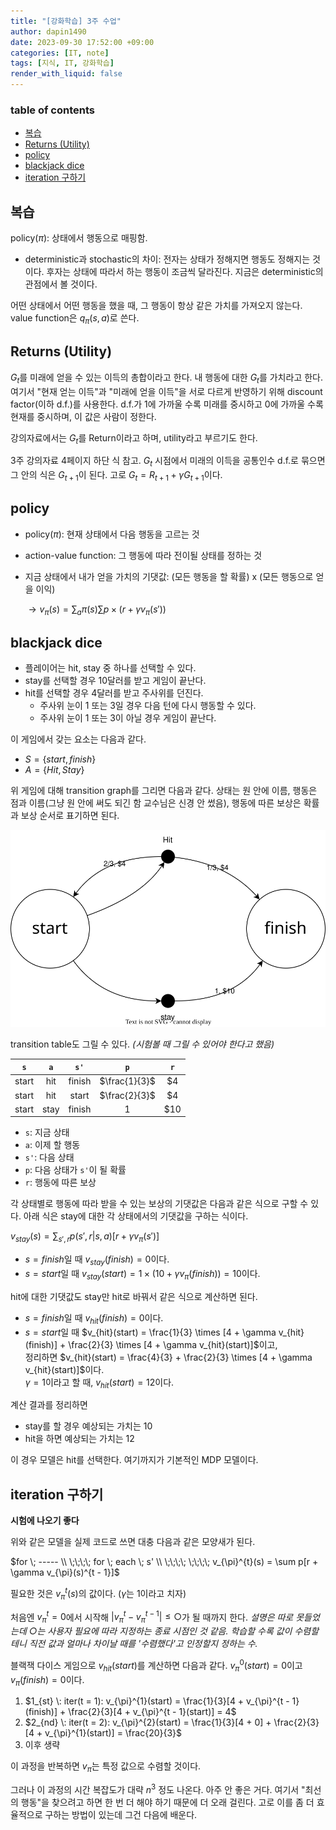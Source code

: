 ```yaml
---
title: "[강화학습] 3주 수업"
author: dapin1490
date: 2023-09-30 17:52:00 +09:00
categories: [IT, note]
tags: [지식, IT, 강화학습]
render_with_liquid: false
---
```


<style>
  figure { text-align: center; }
</style>

### table of contents
- [복습](#복습)
- [Returns (Utility)](#returns-utility)
- [policy](#policy)
- [blackjack dice](#blackjack-dice)
- [iteration 구하기](#iteration-구하기)

## 복습
policy($\pi$): 상태에서 행동으로 매핑함.

* deterministic과 stochastic의 차이: 전자는 상태가 정해지면 행동도 정해지는 것이다. 후자는 상태에 따라서 하는 행동이 조금씩 달라진다. 지금은 deterministic의 관점에서 볼 것이다.

어떤 상태에서 어떤 행동을 했을 때, 그 행동이 항상 같은 가치를 가져오지 않는다. value function은 $q_{\pi}(s, a)$로 쓴다.

## Returns (Utility)
$G_{t}$를 미래에 얻을 수 있는 이득의 총합이라고 한다. 내 행동에 대한 $G_{t}$를 가치라고 한다. 여기서 "현재 얻는 이득"과 "미래에 얻을 이득"을 서로 다르게 반영하기 위해 discount factor(이하 d.f.)를 사용한다. d.f.가 1에 가까울 수록 미래를 중시하고 0에 가까울 수록 현재를 중시하며, 이 값은 사람이 정한다.

강의자료에서는 $G_{t}$를 Return이라고 하며, utility라고 부르기도 한다.

3주 강의자료 4페이지 하단 식 참고. $G_{t}$ 시점에서 미래의 이득을 공통인수 d.f.로 묶으면 그 안의 식은 $G_{t+1}$이 된다. 고로 $G_{t} = R_{t + 1} + \gamma G_{t + 1}$이다.

## policy
* policy($\pi$): 현재 상태에서 다음 행동을 고르는 것
* action-value function: 그 행동에 따라 전이될 상태를 정하는 것
* 지금 상태에서 내가 얻을 가치의 기댓값: (모든 행동을 할 확률) x (모든 행동으로 얻을 이익)

    $\rightarrow v_{\pi}(s) = \sum_{a}\pi(s)\sum p\times (r+\gamma v_{\pi}(s'))$

## blackjack dice
* 플레이어는 hit, stay 중 하나를 선택할 수 있다.
* stay를 선택할 경우 10달러를 받고 게임이 끝난다.
* hit를 선택할 경우 4달러를 받고 주사위를 던진다.
    * 주사위 눈이 1 또는 3일 경우 다음 턴에 다시 행동할 수 있다.
    * 주사위 눈이 1 또는 3이 아닐 경우 게임이 끝난다.

이 게임에서 갖는 요소는 다음과 같다.
* $S = \left\{ start, finish \right\}$
* $A = \left\{ Hit, Stay \right\}$

위 게임에 대해 transition graph를 그리면 다음과 같다. 상태는 원 안에 이름, 행동은 점과 이름(그냥 원 안에 써도 되긴 함 교수님은 신경 안 썼음), 행동에 따른 보상은 확률과 보상 순서로 표기하면 된다.

![transition graph.svg](/assets/img/category-it/230930-1-transition-graph.svg)

transition table도 그릴 수 있다. *(시험볼 때 그릴 수 있어야 한다고 했음)*

| `s` | `a` | `s'` | `p` | `r` |
|:-:|:-:|:-:|:-:|:-:|
| start | hit | finish | $\frac{1}{3}$ | $4 |
| start | hit | start | $\frac{2}{3}$ | $4 |
| start | stay | finish | $1$ | $10 |

* `s`: 지금 상태
* `a`: 이제 할 행동
* `s'`: 다음 상태
* `p`: 다음 상태가 `s'`이 될 확률
* `r`: 행동에 따른 보상

각 상태별로 행동에 따라 받을 수 있는 보상의 기댓값은 다음과 같은 식으로 구할 수 있다. 아래 식은 stay에 대한 각 상태에서의 기댓값을 구하는 식이다.

$v_{stay}(s) = \sum_{s', r}p(s', r|s, a)[r + \gamma v_{\pi}(s')]$

* $s = finish$일 때 $v_{stay}(finish) = 0$이다.
* $s = start$일 때 $v_{stay}(start) = 1 \times (10 + \gamma v_{\pi}(finish)) = 10$이다.

hit에 대한 기댓값도 stay만 hit로 바꿔서 같은 식으로 계산하면 된다.

* $s = finish$일 때 $v_{hit}(finish) = 0$이다.
* $s = start$일 때 $v_{hit}(start) = \frac{1}{3} \times [4 + \gamma v_{hit}(finish)] + \frac{2}{3} \times [4 + \gamma v_{hit}(start)]$이고,  
    정리하면 $v_{hit}(start) = \frac{4}{3} + \frac{2}{3} \times [4 + \gamma v_{hit}(start)]$이다.  
    $\gamma = 1$이라고 할 때, $v_{hit}(start) = 12$이다.

계산 결과를 정리하면

* stay를 할 경우 예상되는 가치는 10
* hit을 하면 예상되는 가치는 12

이 경우 모델은 hit를 선택한다. 여기까지가 기본적인 MDP 모델이다.

## iteration 구하기
**시험에 나오기 좋다**

위와 같은 모델을 실제 코드로 쓰면 대충 다음과 같은 모양새가 된다.

$for \; ----- \\ \;\;\;\; for \; each \; s' \\ \;\;\;\; \;\;\;\; v_{\pi}^{t}(s) = \sum p[r + \gamma v_{\pi}(s)^{t - 1}]$

필요한 것은 $v_{\pi}^{t}(s)$의 값이다. ($\gamma$는 1이라고 치자)

처음엔 $v_{\pi}^{t} = 0$에서 시작해 $|v_{\pi}^{t} - v_{\pi}^{t - 1}| \leq \bigcirc$가 될 때까지 한다. *설명은 따로 못들었는데 $\bigcirc$는 사용자 필요에 따라 지정하는 종료 시점인 것 같음. 학습할 수록 값이 수렴할 테니 직전 값과 얼마나 차이날 때를 '수렴했다'고 인정할지 정하는 수.*

블랙잭 다이스 게임으로 $v_{hit}(start)$를 계산하면 다음과 같다. $v_{\pi}^{0}(start) = 0$이고 $v_{\pi}(finish) = 0$이다.

1. $1_{st} \: iter(t = 1): v_{\pi}^{1}(start) = \frac{1}{3}[4 + v_{\pi}^{t - 1}(finish)] + \frac{2}{3}[4 + v_{\pi}^{t - 1}(start)] = 4$
2. $2_{nd} \: iter(t = 2): v_{\pi}^{2}(start) = \frac{1}{3}[4 + 0] + \frac{2}{3} [4 + v_{\pi}^{1}(start)] = \frac{20}{3}$
3. 이후 생략

이 과정을 반복하면 $v_{\pi}$는 특정 값으로 수렴할 것이다.

그러나 이 과정의 시간 복잡도가 대략 $n^{3}$ 정도 나온다. 아주 안 좋은 거다. 여기서 "최선의 행동"을 찾으려고 하면 한 번 더 해야 하기 때문에 더 오래 걸린다. 고로 이를 좀 더 효율적으로 구하는 방법이 있는데 그건 다음에 배운다.
